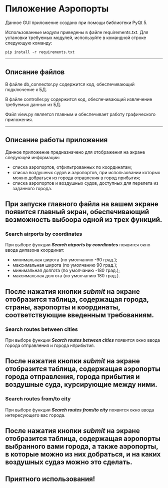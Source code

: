 # Пиложение Аэропорты

Данное GUI приложение создано при помощи библиотеки PyQt 5.

Использованные модули приведены в файле requirements.txt. 
Для установки требуемых модулей, используйте в командной строке следующую команду:

`pip install -r requirements.txt`

___
## Описание файлов

В файле db_connector.py содержится код, обеспечивающий подключение к БД.

В файле controller.py содержится код, обеспечивающий извлечение требуемых данных из БД.

Файл view.py является главным и обеспечивает работу графического приложения.

___

## Описание работы приложения

Данное приложение предназначено для отображения на экране следующей информации:

- списка аэропортов, отфильтрованных по координатам;
- списка воздушных судов и аэропортов, при использовании которых можно добраться из города отравления в город прибытия;
- списка аэропортов и воздушных судов, доступных для перелета из заданного города.

При запуске главного файла на вашем экране появится главный экран, обеспечивающий возможность выбоора
одной из трех функций.
---

### Search airports by coordinates
При выборе функции ***Search airports by coordinates*** появится окно ввода дипазона координат:

- минимальная широта (по умолчанию -90 град.);
- максимальная широта (по умолчанию 90 град.);
- минимальная долгота (по умолчанию -180 град.);
- максимальная долгота (по умолчанию 180 град.).

После нажатия кнопки ***submit*** на экране отобразится таблица, содержащая города, страны,
аэропорты и координаты, соответствующие введенным требованиям.
---

### Search routes between cities
При выборе функции ***Search routes between cities*** появится окно ввода города отправления и города нприбытия.

После нажатия кнопки ***submit*** на экране отобразится таблица, содержащая аэропорты города отправления,
города прибытия и воздушные суда, курсирующие между ними.
---

### Search routes from/to city
При выборе функции ***Search routes from/to city*** появится окно ввода интересующего вас города.

После нажатия кнопки ***submit*** на экране отобразится таблица, содержащая аэропорты выбранного вами города,
а также аэропорты, в которые можно из них добраться, и на каких воздушных судаэ можно это сделать.
---

## Приятного использования!



